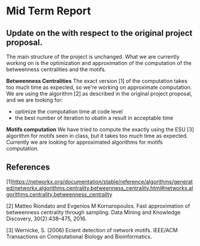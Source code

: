 # Mid Term Report
## Update on the with respect to the original project proposal.

The main structure of the project is unchanged. What we are currently working on is the optimization and approximation of the computation of the betweenness centralities and the motifs.

**Betweenness Centralities**
The exact version [1] of the computation takes too much time as expected, so we're working on approximate computation. We are using the algorithm [2] as described in the original project proposal, and we are looking for:
 - optimize the computation time at code level
 - the best number of iteration to obatin a result in acceptable time

**Motifs computation**
We have tried to compute the exactly using the ESU [3] algorithm for motifs seen in class, but it takes too much time as expected. Currently we are looking for approximated algorithms for motifs computation.

## References
[1]https://networkx.org/documentation/stable/reference/algorithms/generated/networkx.algorithms.centrality.betweenness_centrality.html#networkx.algorithms.centrality.betweenness_centrality

[2] Matteo Riondato and Evgenios M Kornaropoulos. Fast approximation of betweenness centrality through sampling.
Data Mining and Knowledge Discovery, 30(2):438–475, 2016.

[3] Wernicke, S. (2006) Ecient detection of network motifs. IEEE/ACM Transactions on Computational Biology and Bioinformatics.
